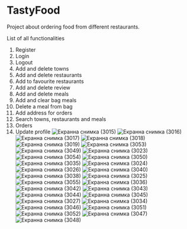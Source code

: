 
# TastyFood
Project about ordering food from different restaurants.

List of all functionalities

   1. Register
   2. Login
   3. Logout
   4. Add and delete towns
   5. Add and delete restaurants
   6. Add to favourite restaurants
   7. Add and delete review
   8. Add and delete meals
   9. Add and clear bag meals
   10. Delete a meal from bag
   11. Add address for orders
   12. Search towns, restaurants and meals
   13. Orders
   14. Update profile
 ![Екранна снимка (3015)](https://user-images.githubusercontent.com/82385604/160587741-23758eb3-e6f3-4f5c-ab99-bb43d3fab939.png)
 ![Екранна снимка (3016)](https://user-images.githubusercontent.com/82385604/160587980-b3a761b3-2842-47c0-8e01-d303c601e1e2.png)
 ![Екранна снимка (3017)](https://user-images.githubusercontent.com/82385604/160588033-612f581e-d410-410d-bf4d-76371b87e936.png)
 ![Екранна снимка (3018)](https://user-images.githubusercontent.com/82385604/160588507-82cb4d64-778e-4550-bf3b-4529301a71b5.png)
 ![Екранна снимка (3019)](https://user-images.githubusercontent.com/82385604/160588581-7caa54a8-1a95-4f6a-8b6c-e8e8b77edc11.png)
 ![Екранна снимка (3053)](https://user-images.githubusercontent.com/82385604/160588973-4c6ae165-d896-4334-95da-f3df1c16daa9.png)
 ![Екранна снимка (3049)](https://user-images.githubusercontent.com/82385604/160589248-74506307-0da8-4e7c-b1e3-f137441dcb48.png)
 ![Екранна снимка (3023)](https://user-images.githubusercontent.com/82385604/160589379-88a316e9-9416-4a08-9e45-ed5eebba3808.png)
 ![Екранна снимка (3054)](https://user-images.githubusercontent.com/82385604/160589035-fd9d8303-4460-4511-808e-d4f9dc3588d1.png)
 ![Екранна снимка (3050)](https://user-images.githubusercontent.com/82385604/160589326-ec1c6a0b-e026-44c3-9f22-58335b5e64a6.png)
 ![Екранна снимка (3035)](https://user-images.githubusercontent.com/82385604/160589604-d42ac2f9-b1b9-4b2d-bf6d-30d8f3e8a97c.png)
 ![Екранна снимка (3024)](https://user-images.githubusercontent.com/82385604/160590764-738f66c6-8233-483b-99a2-f5a5000b0c8c.png)
 ![Екранна снимка (3026)](https://user-images.githubusercontent.com/82385604/160591666-c24f1c65-5cc9-4bb7-98ba-c83f4d500904.png)
 ![Екранна снимка (3040)](https://user-images.githubusercontent.com/82385604/160591526-e5c9aa91-0d22-4844-ac0a-e58c28f36f75.png)
 ![Екранна снимка (3038)](https://user-images.githubusercontent.com/82385604/160591737-7b59e68d-330b-41ef-8a86-3814916a35bc.png)
 ![Екранна снимка (3025)](https://user-images.githubusercontent.com/82385604/160591823-62a71ddb-8794-4dfb-9c39-dbc301dd7281.png)
 ![Екранна снимка (3055)](https://user-images.githubusercontent.com/82385604/160591898-f8fb17fb-1ef9-40e3-95ef-71fdcf264f5b.png)
 ![Екранна снимка (3036)](https://user-images.githubusercontent.com/82385604/160592104-1d350975-e329-4fe8-b0e8-d58cf18a8f90.png)
 ![Екранна снимка (3042)](https://user-images.githubusercontent.com/82385604/160592157-8af5df1f-93d8-4b0c-a757-97f17d04ac38.png)
 ![Екранна снимка (3043)](https://user-images.githubusercontent.com/82385604/160592341-a8c6cca4-01eb-4968-a448-346d06e58a23.png)
 ![Екранна снимка (3044)](https://user-images.githubusercontent.com/82385604/160592389-69d24db9-5b31-4731-8942-e1c34962a6dc.png)
 ![Екранна снимка (3045)](https://user-images.githubusercontent.com/82385604/160592448-7231065a-ead6-424a-a790-00d87a9c5336.png)
 ![Екранна снимка (3027)](https://user-images.githubusercontent.com/82385604/160594088-ed58e5a1-5a05-4e6e-b3f4-466750ae2a5f.png)
 ![Екранна снимка (3034)](https://user-images.githubusercontent.com/82385604/160594126-8add8271-e109-46ff-8ded-3d71928277b6.png)
 ![Екранна снимка (3046)](https://user-images.githubusercontent.com/82385604/160592508-906aef62-f8ee-4102-b72d-698dbc606c67.png)
 ![Екранна снимка (3051)](https://user-images.githubusercontent.com/82385604/160593006-7635b554-15d8-49c8-a1c7-2495f6087fc2.png)
 ![Екранна снимка (3052)](https://user-images.githubusercontent.com/82385604/160593106-8d17fa89-c116-4240-8625-01f19f660120.png)
 ![Екранна снимка (3047)](https://user-images.githubusercontent.com/82385604/160594519-88740b2d-d1cf-4084-b7a8-8e90afe31237.png)
 ![Екранна снимка (3048)](https://user-images.githubusercontent.com/82385604/160594695-0b6af1b3-2e6d-479b-bd6e-a79dfe9a2beb.png)













 

















 




   
